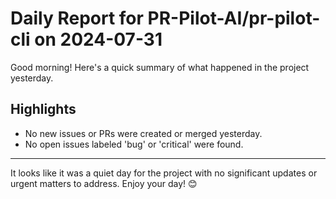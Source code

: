 # Daily Report for PR-Pilot-AI/pr-pilot-cli on 2024-07-31

Good morning! Here's a quick summary of what happened in the project yesterday.

## Highlights
- No new issues or PRs were created or merged yesterday.
- No open issues labeled 'bug' or 'critical' were found.

---

It looks like it was a quiet day for the project with no significant updates or urgent matters to address. Enjoy your day! 😊